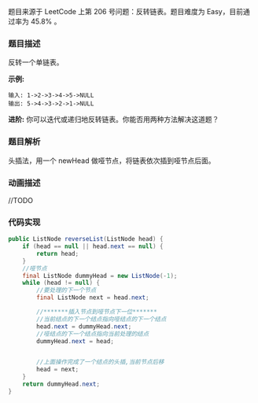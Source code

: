 题目来源于 LeetCode 上第 206 号问题：反转链表。题目难度为 Easy，目前通过率为 45.8% 。

### 题目描述

反转一个单链表。

**示例:**

```
输入: 1->2->3->4->5->NULL
输出: 5->4->3->2->1->NULL
```

**进阶:**
你可以迭代或递归地反转链表。你能否用两种方法解决这道题？

### 题目解析

头插法，用一个 newHead 做哑节点，将链表依次插到哑节点后面。

### 动画描述

//TODO

### 代码实现

```java
public ListNode reverseList(ListNode head) {
    if (head == null || head.next == null) {
        return head;
    }
    //哑节点
    final ListNode dummyHead = new ListNode(-1);
    while (head != null) {
        //要处理的下一个节点
        final ListNode next = head.next;

        //*******插入节点到哑节点下一位*******
        //当前结点的下一个结点指向哑结点的下一个结点
        head.next = dummyHead.next;
        //哑结点的下一个结点指向当前处理的结点
        dummyHead.next = head;


        //上面操作完成了一个结点的头插,当前节点后移
        head = next;
    }
    return dummyHead.next;
}
```
